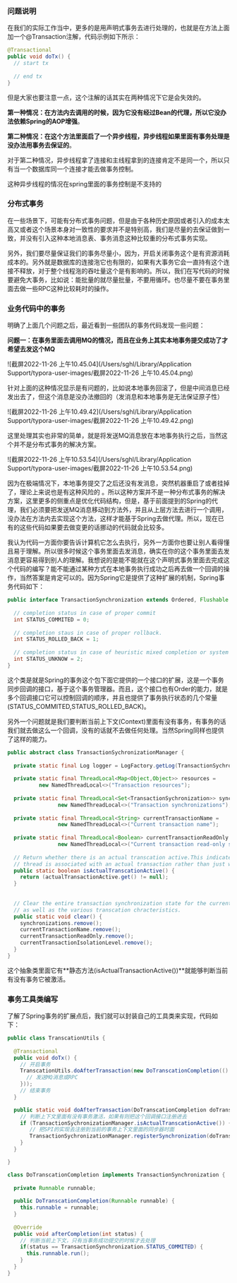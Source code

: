### 问题说明

在我们的实际工作当中，更多的是用声明式事务去进行处理的，也就是在方法上面加一个@Transaction注解，代码示例如下所示：

```java
@Transactional
public void doTx() {
  // start tx
  
  // end tx
}
```

但是大家也要注意一点，这个注解的话其实在两种情况下它是会失效的。

**第一种情况：在方法内去调用的时候，因为它没有经过Bean的代理，所以它没办法依赖Spring的AOP增强**。

**第二种情况：在这个方法里面启了一个异步线程，异步线程如果里面有事务处理是没办法用事务去保证的**。

对于第二种情况，异步线程拿了连接和主线程拿到的连接肯定不是同一个，所以只有当一个数据库同一个连接才能去做事务控制。

这种异步线程的情况在spring里面的事务控制是不支持的

### 分布式事务

在一些场景下，可能有分布式事务问题，但是由于各种历史原因或者引入的成本太高又或者这个场景本身对一致性的要求并不是特别高，我们是尽量的去保证做到一致，并没有引入这种本地消息表、事务消息这种比较重的分布式事务实现。

另外，我们要尽量保证我们的事务尽量小，因为，开启关闭事务这个是有资源消耗成本的。另外就是数据库的连接沲它也有限的，如果有大事务它会一直持有这个连接不释放，对于整个线程沲的吞吐量这个是有影响的。所以，我们在写代码的时候要避免大事务，比如说：能批量的就尽量批量，不要用循环。也尽量不要在事务里面去做一些RPC这种比较耗时的操作。

### 业务代码中的事务

明确了上面几个问题之后，最近看到一些团队的事务代码发现一些问题：

**问题一：在事务里面去调用MQ的情况，而且在业务上其实本地事务提交成功了才希望去发这个MQ**

![截屏2022-11-26 上午10.45.04](/Users/sghl/Library/Application Support/typora-user-images/截屏2022-11-26 上午10.45.04.png)

针对上面的这种情况显示是有问题的，比如说本地事务回滚了，但是中间消息已经发出去了，但这个消息是没办法撤回的（发消息和本地事务是无法保证原子性）

![截屏2022-11-26 上午10.49.42](/Users/sghl/Library/Application Support/typora-user-images/截屏2022-11-26 上午10.49.42.png)

这里处理其实也非常的简单，就是将发送MQ消息放在本地事务执行之后，当然这个并不是分布式事务的解决方案。

![截屏2022-11-26 上午10.53.54](/Users/sghl/Library/Application Support/typora-user-images/截屏2022-11-26 上午10.53.54.png)

因为在极端情况下，本地事务提交了之后还没有发消息，突然机器重启了或者挂掉了，理论上来说也是有这种风险的 。所以这种方案并不是一种分布式事务的解决方案，这里更多的侧重点是优化代码结构，但是，基于前面提到的Spring的代理，我们必须要把发送MQ消息移动到方法外，并且从上层方法去进行一个调用，没办法在方法内去实现这个方法，这样才能基于Spring去做代理。所以，现在已有的这些代码如果要去做变更的话挪动的代码就会比较多。

我认为代码一方面你要告诉计算机它怎么去执行，另外一方面你也要让别人看得懂且易于理解。所以很多时候这个事务里面去发消息，确实在你的这个事务里面去发消息更容易得到别人的理解。我想说的是能不能就在这个声明式事务里面去完成这个代码的编写？能不能通过某种方式在本地事务执行成功之后再去做一个回调的操作，当然答案是肯定可以的。因为Spring它是提供了这种扩展的机制，Spring事务代码如下：

```java
public interface TransactionSynchronization extends Ordered, Flushable {
  
  // completion status in case of proper commit
  int STATUS_COMMITED = 0;
  
  // completion staus in case of proper rollback.
  int STATUS_ROLLED_BACK = 1;
  
  // completion status in case of heuristic mixed completion or system errros.
  int STATUS_UNKNOW = 2; 
}
```

这个类是就是Spring的事务这个包下面它提供的一个接口的扩展，这是一个事务同步回调的接口，基于这个事务管理器。而且，这个接口也有Order的能力，就是多个回调接口它可以控制回调的顺序，并且也提供了事务执行状态的几个常量(STATUS_COMMITED,STATUS_ROLLED_BACK)。

另外一个问题就是我们要判断当前上下文(Context)里面有没有事务，有事务的话我们就去做这么一个回调，没有的话就不去做任何处理。当然Spring同样也提供了这样的能力。

```java
public abstract class TransactionSychronizationManager {
	
  private static final Log logger = LogFactory.getLog(TransactionSychronizationManager.class);
  
  private static final ThreadLocal<Map<Object,Object>> resources = 
          new NamedThreadLocal<>("Transaction resources");
  
  private static final ThreadLocal<Set<TransactionSychronization>> synchronizations = 
    			new NamedThreadLocal<>("Transaction synchronizations");
  
  private static final ThreadLocal<String> currentTransactionName = 
    			new NamedThreadLocal<>("Current transaction name");
  
  private static final ThreadLocal<Boolean> currentTransactionReadOnly = 
    			new NamedThreadLocal<>("Current transaction read-only status");
  
  // Return whether there is an actual transcation active.This indicates whether the current
  // thread is associated with an actual transaction rather than just with active transaction synchronization.
  public static boolean isActualTranscationActive() { 
    return (actualTransactionActive.get() != null);
  }
  
  
  // Clear the entire transaction synchronization state for the current thread:registered synchroinzations
  // as well as the various transcation chracteristics.
  public static void clear() {
    synchronizations.remove();
    currentTransactionName.remove();
    currentTransactionReadOnly.remove();
    currentTransactionIsolationLevel.remove();
  }
}
```

这个抽象类里面它有**静态方法(isActualTransactionActive())**就能够判断当前有没有事务它被激活。

### 事务工具类编写

了解了Spring事务的扩展点后，我们就可以封装自己的工具类来实现，代码如下：

```java
public class TranscationUtils {
  
  @Transactional
  public void doTx() {
    // 开启事务
    TranscationUtils.doAfterTransaction(new DoTranscationCompletion(() -> {
      // 发送MQ消息或RPC
    }));
    // 结束事务
  }

  public static void doAfterTransaction(DoTranscationCompletion doTranscationCompletion) {
    // 判断上下文里面有没有事务激活，如果有则把这个回调接口注册进去
  	if (TransactionSychronizationManager.isActualTranscationActive()) {
       // 把SPI的实现去注册到当前的事务上下文里面的同步器时面
       TransactionSychronizationManager.registerSynchronization(doTranscationCompletion);
    }
  }

}

class DoTranscationCompletion implements TransactionSynchronization {
  
  private Runnable runnable;
  
  public DoTranscationCompletion(Runnable runnable) {
    this.runnable = runnable;
  }
  
  @Override
  public void afterCompletion(int status) {
    // 判断当前上下文，只有当事务成功提交的时候才去处理 
    if(status == TransactionSynchronization.STATUS_COMMITED) {
      this.runnable.run();
    }
  }
}
```



 

